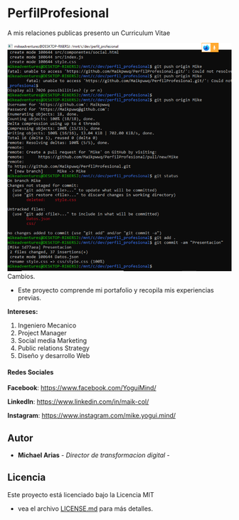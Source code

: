 # PerfilProfesional
A mis relaciones publicas presento un Curriculum Vitae 

![Commits](./img/CommitsIniciales.png) Cambios.

- Este proyecto comprende mi portafolio y recopila mis experiencias previas.

__Intereses:__

1) Ingeniero Mecanico
2) Project Manager
3) Social media Marketing
4) Public relations Strategy
5) Diseño y desarrollo Web

#### Redes Sociales

**Facebook**: https://www.facebook.com/YoguiMind/

**LinkedIn**: https://www.linkedin.com/in/maik-col/

**Instagram**: https://www.instagram.com/mike.yogui.mind/

## Autor

* **Michael Arias** - *Director de transformacion digital* -

## Licencia
Este proyecto está licenciado bajo la Licencia MIT 
- vea el archivo [LICENSE.md](LICENSE.md) para más detalles.
